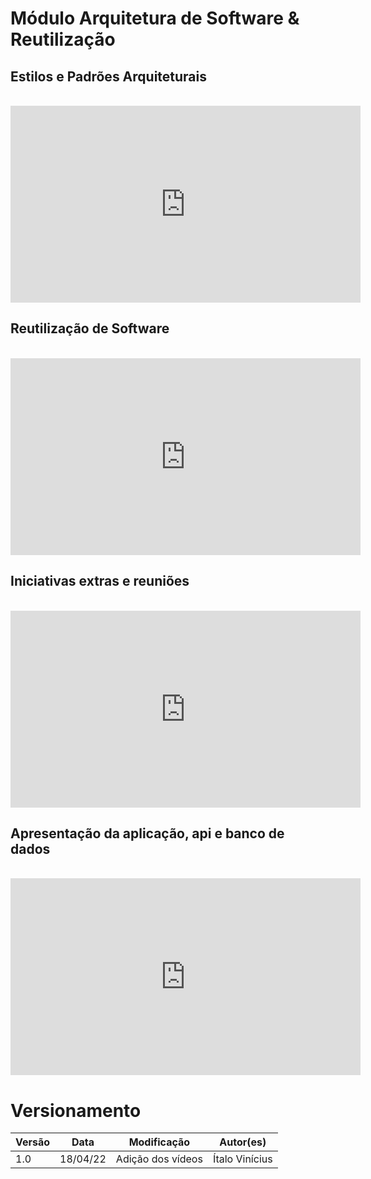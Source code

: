 # Módulo Arquitetura de Software & Reutilização

## Estilos e Padrões Arquiteturais

<br/>
<iframe width="560" height="315" src="https://www.youtube.com/embed/AeRdzPvC81A" title="YouTube video player" frameborder="0" allow="accelerometer; autoplay; clipboard-write; encrypted-media; gyroscope; picture-in-picture" allowfullscreen></iframe>
<br/>

## Reutilização de Software

<br/>
<iframe width="560" height="315" src="https://www.youtube.com/embed/78CjargOrhg" title="YouTube video player" frameborder="0" allow="accelerometer; autoplay; clipboard-write; encrypted-media; gyroscope; picture-in-picture" allowfullscreen></iframe>
<br/>

## Iniciativas extras e reuniões

<br/>
<iframe width="560" height="315" src="https://www.youtube.com/embed/H8tOqjT750Q" title="YouTube video player" frameborder="0" allow="accelerometer; autoplay; clipboard-write; encrypted-media; gyroscope; picture-in-picture" allowfullscreen></iframe>
<br/>

## Apresentação da aplicação, api e banco de dados

<br/>
<iframe width="560" height="315" src="https://www.youtube.com/embed/xDzCc7-YdiA" title="YouTube video player" frameborder="0" allow="accelerometer; autoplay; clipboard-write; encrypted-media; gyroscope; picture-in-picture" allowfullscreen></iframe>
<br/>

# Versionamento

Versão | Data | Modificação | Autor(es) |
|--|--|--|--|
| 1.0 | 18/04/22 | Adição dos vídeos | Ítalo Vinícius |
